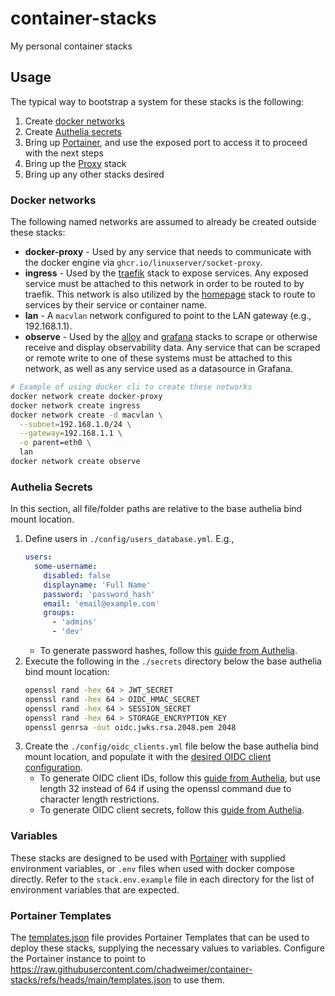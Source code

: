 # container-stacks

My personal container stacks

## Usage

The typical way to bootstrap a system for these stacks is the following:

1. Create [docker networks](#docker-networks)
1. Create [Authelia secrets](#authelia-secrets)
1. Bring up [Portainer](portainer/compose.yaml), and use the exposed port to access it to proceed with the next steps
1. Bring up the [Proxy](proxy/compose.yaml) stack
1. Bring up any other stacks desired

### Docker networks

The following named networks are assumed to already be created outside these stacks:

- **docker-proxy** - Used by any service that needs to communicate with the docker engine via `ghcr.io/linuxserver/socket-proxy`.
- **ingress** - Used by the [traefik](traefik/compose.yaml) stack to expose services. Any exposed service must be attached to this network in order to be routed to by traefik. This network is also utilized by the [homepage](homepage/compose.yaml) stack to route to services by their service or container name.
- **lan** - A `macvlan` network configured to point to the LAN gateway (e.g., 192.168.1.1).
- **observe** - Used by the [alloy](alloy/compose.yaml) and [grafana](grafana/compose.yaml) stacks to scrape or otherwise receive and display observability data. Any service that can be scraped or remote write to one of these systems must be attached to this network, as well as any service used as a datasource in Grafana.

```bash
# Example of using docker cli to create these networks
docker network create docker-proxy
docker network create ingress
docker network create -d macvlan \
  --subnet=192.168.1.0/24 \
  --gateway=192.168.1.1 \
  -o parent=eth0 \
  lan
docker network create observe
```

### Authelia Secrets

In this section, all file/folder paths are relative to the base authelia bind mount location.

1. Define users in `./config/users_database.yml`. E.g.,
   ```yaml
   users:
     some-username:
       disabled: false
       displayname: 'Full Name'
       password: 'password_hash'
       email: 'email@example.com'
       groups:
         - 'admins'
         - 'dev'
   ```
   - To generate password hashes, follow this [guide from Authelia](https://www.authelia.com/reference/guides/passwords/#passwords).
1. Execute the following in the `./secrets` directory below the base authelia bind mount location:
   ```bash
   openssl rand -hex 64 > JWT_SECRET
   openssl rand -hex 64 > OIDC_HMAC_SECRET
   openssl rand -hex 64 > SESSION_SECRET
   openssl rand -hex 64 > STORAGE_ENCRYPTION_KEY
   openssl genrsa -out oidc.jwks.rsa.2048.pem 2048
   ```
1. Create the `./config/oidc_clients.yml` file below the base authelia bind mount location, and populate it with the [desired OIDC client configuration](https://www.authelia.com/integration/openid-connect/introduction/).
   - To generate OIDC client IDs, follow this [guide from Authelia](https://www.authelia.com/reference/guides/generating-secure-values/#generating-a-random-alphanumeric-string), but use length 32 instead of 64 if using the openssl command due to character length restrictions.
   - To generate OIDC client secrets, follow this [guide from Authelia](https://www.authelia.com/reference/guides/generating-secure-values/#generating-a-random-password-hash).

### Variables

These stacks are designed to be used with [Portainer](https://portainer.io) with supplied environment variables, or `.env` files when used with docker compose directly.
Refer to the `stack.env.example` file in each directory for the list of environment variables that are expected.

### Portainer Templates

The [templates.json](templates.json) file provides Portainer Templates that can be used to deploy these stacks, supplying the necessary values to variables.
Configure the Portainer instance to point to <https://raw.githubusercontent.com/chadweimer/container-stacks/refs/heads/main/templates.json> to use them.
